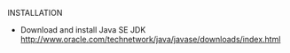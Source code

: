 INSTALLATION

- Download and install Java SE JDK
http://www.oracle.com/technetwork/java/javase/downloads/index.html

